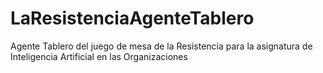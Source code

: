# LaResistenciaAgenteTablero
Agente Tablero del juego de mesa de la Resistencia para la asignatura de Inteligencia Artificial en las Organizaciones
